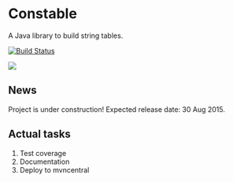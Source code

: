Constable
=========

A Java library to build string tables.

[![Build Status](https://travis-ci.org/ganchurin/constable.svg?branch=master)](https://travis-ci.org/ganchurin/constable)

![](https://reposs.herokuapp.com/?path=ganchurin/constable)

News
----

Project is under construction!
Expected release date: 30 Aug 2015.

Actual tasks
--------------------

1. Test coverage
2. Documentation
3. Deploy to mvncentral